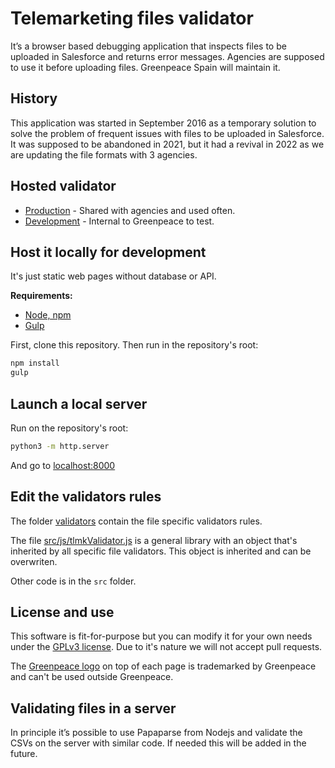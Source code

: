 # Telemarketing files validator

It’s a browser based debugging application that inspects files to be uploaded in Salesforce and returns error messages. Agencies are supposed to use it before uploading files. Greenpeace Spain will maintain it.

## History

This application was started in September 2016 as a temporary solution to solve the problem of frequent issues with files to be uploaded in Salesforce. It was supposed to be abandoned in 2021, but it had a revival in 2022 as we are updating the file formats with 3 agencies.

## Hosted validator

* [Production](https://colabora.greenpeace.es/validador-nuevas-tipificaciones/) - Shared with agencies and used often.
* [Development](https://colabora-dev.greenpeace.es/validador-nueva-tipificacion/) - Internal to Greenpeace to test.

## Host it locally for development

It's just static web pages without database or API.

**Requirements:**

* [Node, npm](https://nodejs.org/)
* [Gulp](https://gulpjs.com/)

First, clone this repository. Then run in the repository's root:

```bash
npm install
gulp
```

## Launch a local server

Run on the repository's root:

```bash
python3 -m http.server
```

And go to [localhost:8000](http://localhost:8000/)

## Edit the validators rules

The folder [validators](validators) contain the file specific validators rules.

The file [src/js/tlmkValidator.js](src/js/tlmkValidator.js) is a general library with an object that's inherited by all specific file validators. This object is inherited and can be overwriten.

Other code is in the `src` folder.

## License and use

This software is fit-for-purpose but you can modify it for your own needs under the [GPLv3 license](LICENSE). Due to it's nature we will not accept pull requests.

The [Greenpeace logo](img/greenpeace-logo-verde.svg) on top of each page is trademarked by Greenpeace and can't be used outside Greenpeace.

## Validating files in a server

In principle it’s possible to use Papaparse from Nodejs and validate the CSVs on the server with similar code. If needed this will be added in the future.
